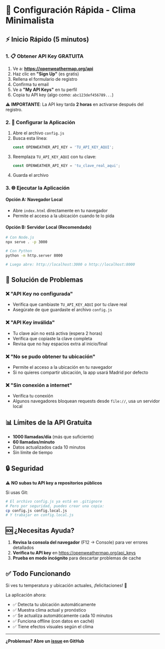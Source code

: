 # 🚀 Configuración Rápida - Clima Minimalista

## ⚡ Inicio Rápido (5 minutos)

### 1. 📋 Obtener API Key GRATUITA

1. Ve a: **https://openweathermap.org/api**
2. Haz clic en **"Sign Up"** (es gratis)
3. Rellena el formulario de registro
4. Confirma tu email
5. Ve a **"My API Keys"** en tu perfil
6. Copia tu API key (algo como: `abc123def456789...`)

⚠️ **IMPORTANTE**: La API key tarda **2 horas** en activarse después del registro.

### 2. 🔧 Configurar la Aplicación

1. Abre el archivo `config.js`
2. Busca esta línea:
   ```javascript
   const OPENWEATHER_API_KEY = 'TU_API_KEY_AQUI';
   ```
3. Reemplaza `TU_API_KEY_AQUI` con tu clave:
   ```javascript
   const OPENWEATHER_API_KEY = 'tu_clave_real_aqui';
   ```
4. Guarda el archivo

### 3. 🌐 Ejecutar la Aplicación

#### Opción A: Navegador Local
- Abre `index.html` directamente en tu navegador
- Permite el acceso a la ubicación cuando te lo pida

#### Opción B: Servidor Local (Recomendado)
```bash
# Con Node.js
npx serve . -p 3000

# Con Python
python -m http.server 8000

# Luego abre: http://localhost:3000 o http://localhost:8000
```

## 🐛 Solución de Problemas

### ❌ "API Key no configurada"
- Verifica que cambiaste `TU_API_KEY_AQUI` por tu clave real
- Asegúrate de que guardaste el archivo `config.js`

### ❌ "API Key inválida"
- Tu clave aún no está activa (espera 2 horas)
- Verifica que copiaste la clave completa
- Revisa que no hay espacios extra al inicio/final

### ❌ "No se pudo obtener tu ubicación"
- Permite el acceso a la ubicación en tu navegador
- Si no quieres compartir ubicación, la app usará Madrid por defecto

### ❌ "Sin conexión a internet"
- Verifica tu conexión
- Algunos navegadores bloquean requests desde `file://`, usa un servidor local

## 📊 Límites de la API Gratuita

- **1000 llamadas/día** (más que suficiente)
- **60 llamadas/minuto**
- Datos actualizados cada 10 minutos
- Sin límite de tiempo

## 🔒 Seguridad

⚠️ **NO subas tu API key a repositorios públicos**

Si usas Git:
```bash
# El archivo config.js ya está en .gitignore
# Pero por seguridad, puedes crear una copia:
cp config.js config.local.js
# Y trabajar en config.local.js
```

## 🆘 ¿Necesitas Ayuda?

1. **Revisa la consola del navegador** (F12 → Console) para ver errores detallados
2. **Verifica tu API key** en https://openweathermap.org/api_keys
3. **Prueba en modo incógnito** para descartar problemas de cache

## ✅ Todo Funcionando

Si ves tu temperatura y ubicación actuales, ¡felicitaciones! 🎉

La aplicación ahora:
- ✅ Detecta tu ubicación automáticamente
- ✅ Muestra clima actual y pronóstico
- ✅ Se actualiza automáticamente cada 10 minutos
- ✅ Funciona offline (con datos en caché)
- ✅ Tiene efectos visuales según el clima

---

**¿Problemas? Abre un [issue](https://github.com/Joncarre/weather_web_app/issues) en GitHub**
